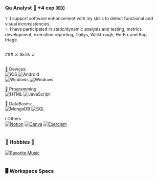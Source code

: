 ### Qa Analyst :mag_right: +4 exp 🇲🇽

✨ I support software enhancement with my skills to detect functional and visual inconsistencies. </br>
✨ I have participated in static/dynamic analysis and testing, metrics development, execution reporting, Dailys, Walktrough, HotFix and Bug triage.

</br>
### ⚔️ Skills ⚔️ </br></br>

📱 Devices: </br> 
![iOS](https://img.shields.io/badge/iOS-000000?style=for-the-badge&logo=ios&logoColor=white) ![Android](https://img.shields.io/badge/Android-3DDC84?style=for-the-badge&logo=android&logoColor=white)</br>
![Windows](https://img.shields.io/badge/Windows-0078D6?style=for-the-badge&logo=windows&logoColor=white) ![Windows](https://img.shields.io/badge/mac%20os-000000?style=for-the-badge&logo=apple&logoColor=white)
</br>

💁 Programming:</br>
![HTML](https://img.shields.io/badge/HTML-239120?style=for-the-badge&logo=html5&logoColor=white) ![JavaScript](https://img.shields.io/badge/JavaScript-F7DF1E?style=for-the-badge&logo=javascript&logoColor=black)</br>

📁 DataBases:</br>
![MongoDB](https://img.shields.io/badge/MongoDB-4EA94B?style=for-the-badge&logo=mongodb&logoColor=white) ![SQL](https://img.shields.io/badge/Microsoft_SQL_Server-CC2927?style=for-the-badge&logo=microsoft-sql-server&logoColor=white)</br>

ℹ️ Others</br>
[![Notion](https://img.shields.io/badge/Notion-000000?style=for-the-badge&logo=notion&logoColor=white)](https://elemental-canoe-3b2.notion.site/T-cnicas-de-dise-o-de-casos-de-pruebas-50104582325742f09838631e1c4d4635?pvs=4)
[![Canva](https://img.shields.io/badge/Canva-%2300C4CC.svg?&style=for-the-badge&logo=Canva&logoColor=white)](https://www.canva.com/design/DAFh-c2ayik/VHKGiDunfWwe-R_AMW_voQ/edit?utm_content=DAFh-c2ayik&utm_campaign=designshare&utm_medium=link2&utm_source=sharebutton) 
[![Exercism](https://img.shields.io/badge/Exercism-009CAB?style=for-the-badge&logo=exercism&logoColor=white)](https://exercism.org/profiles/intro)
</br></br>

### 🎵 Hobbies 💃</br>

[![Favorite Music](https://img.shields.io/badge/Spotify-1ED760?&style=for-the-badge&logo=spotify&logoColor=white)]()
</br></br>

### 🖥️ Workspace Specs </br>

